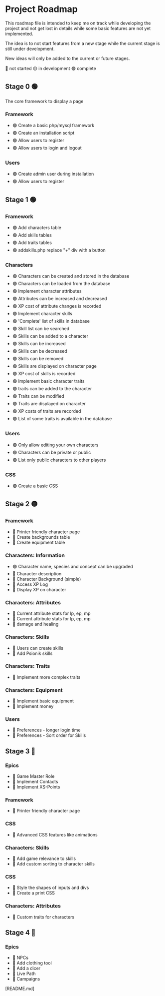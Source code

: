 # Project Roadmap
This roadmap file is intended to keep me on track while developing the project and not get lost in details while some basic features are not yet implemented. 

The idea is to not start features from a new stage while the current stage is still under development. 

New ideas will only be added to the current or future stages.

🔴 not started
🟡 in development
🟢 complete


## Stage 0 🟢
The core framework to display a page 
### Framework
* 🟢 Create a basic php/mysql framework
* 🟢 Create an installation script
* 🟢  Allow users to register
* 🟢 Allow users to login and logout
### Users
* 🟢 Create admin user during installation
* 🟢 Allow users to register

## Stage 1 🟢 
### Framework
* 🟢 Add characters table
* 🟢 Add skills tables
* 🟢 Add traits tables
* 🟢 addskills.php replace "+" div with a button 
### Characters
* 🟢 Characters can be created and stored in the database
* 🟢 Characters can be loaded from the database
* 🟢 Implement character attributes
* 🟢 Attributes can be increased and decreased
* 🟢 XP cost of attribute changes is recorded
* 🟢 Implement character skills
* 🟢 'Complete' list of skills in database 
* 🟢 Skill list can be searched
* 🟢 Skills can be added to a character
* 🟢 Skills can be increased
* 🟢 Skills can be decreased
* 🟢 Skills can be removed
* 🟢 Skills are displayed on character page
* 🟢 XP cost of skills is recorded
* 🟢 Implement basic character traits
* 🟢 traits can be added to the character
* 🟢 Traits can be modified
* 🟢 Traits are displayed on character
* 🟢 XP costs of traits are recorded
* 🟢 List of some traits is available in the database
### Users
* 🟢 Only allow editing your own characters
* 🟢 Characters can be private or public
* 🟢 List only public characters to other players
### CSS
* 🟢 Create a basic CSS

## Stage 2 🟡
### Framework
* 🔴 Printer friendly character page
* 🔴 Create backgrounds table
* 🔴 Create equipment table
### Characters: Information
* 🟢 Character name, species and concept can be upgraded
* 🔴 Character description
* 🔴 Character Background (simple)
* 🔴 Access XP Log
* 🔴 Display XP on character
### Characters: Attributes
* 🔴 Current attribute stats for lp, ep, mp
* 🔴 Current attribute stats for lp, ep, mp
* 🔴 damage and healing
### Characters: Skills
* 🔴 Users can create skills
* 🔴 Add Psionik skills
### Characters: Traits
* 🔴 Implement more complex traits
### Characters: Equipment
* 🔴 Implement basic equipment
* 🔴 Implement money
### Users
* 🔴 Preferences - longer login time
* 🔴 Preferences - Sort order for Skills


## Stage 3 🔴
### Epics
* 🔴 Game Master Role
* 🔴 Implement Contacts
* 🔴 Implement XS-Points
### Framework
* 🔴 Printer friendly character page
### CSS
* 🔴 Advanced CSS features like animations
### Characters: Skills
* 🔴 Add game relevance to skills
* 🔴 Add custom sorting to character skills
### CSS
* 🔴 Style the shapes of inputs and divs
* 🔴 Create a print CSS
### Characters: Attributes
* 🔴 Custom traits for characters


## Stage 4 🔴
### Epics
* 🔴 NPCs
* 🔴 Add clothing tool
* 🔴 Add a dicer
* 🔴 Live Path
* 🔴 Campaigns


[README.md]




